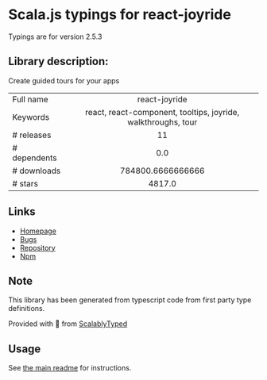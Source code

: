 
# Scala.js typings for react-joyride

Typings are for version 2.5.3

## Library description:
Create guided tours for your apps

|                    |                 |
| ------------------ | :-------------: |
| Full name          | react-joyride |
| Keywords           | react, react-component, tooltips, joyride, walkthroughs, tour |
| # releases         | 11 |
| # dependents       | 0.0 |
| # downloads        | 784800.6666666666 |
| # stars            | 4817.0 |

## Links
- [Homepage](https://react-joyride.com/)
- [Bugs](https://github.com/gilbarbara/react-joyride/issues)
- [Repository](https://github.com/gilbarbara/react-joyride)
- [Npm](https://www.npmjs.com/package/react-joyride)
    


## Note
This library has been generated from typescript code from first party type definitions.

Provided with :purple_heart: from [ScalablyTyped](https://github.com/oyvindberg/ScalablyTyped)

## Usage
See [the main readme](../../readme.md) for instructions.


